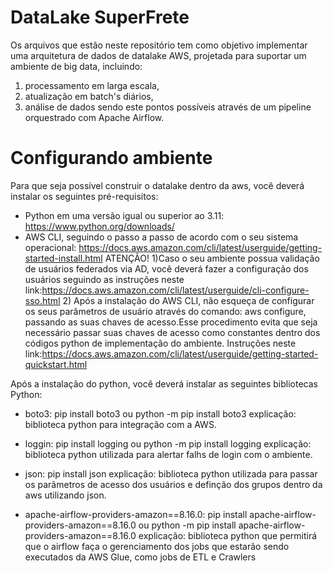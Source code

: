 # DataLake SuperFrete
Os arquivos que estão neste repositório tem como objetivo implementar uma arquitetura de dados de datalake AWS, projetada para suportar um ambiente de big data, incluindo:
  1) processamento em larga escala, 
  2) atualização em batch's diários, 
  3) análise de dados
sendo este pontos possíveis através de um pipeline orquestrado com Apache Airflow.

# Configurando ambiente
Para que seja possível construir o datalake dentro da aws, você deverá instalar os seguintes pré-requisitos:
  - Python em uma versão igual ou superior ao 3.11: https://www.python.org/downloads/
  - AWS CLI, seguindo o passo a passo de acordo com o seu sistema operacional: https://docs.aws.amazon.com/cli/latest/userguide/getting-started-install.html
      ATENÇÃO!
              1)Caso o seu ambiente possua validação de usuários federados via AD, você deverá fazer a configuração dos usuários seguindo as instruções neste link:https://docs.aws.amazon.com/cli/latest/userguide/cli-configure-sso.html
              2) Após a instalação do AWS CLI, não esqueça de configurar os seus parâmetros de usuário através do comando: aws configure, passando as suas chaves de acesso.Esse procedimento evita que seja necessário passar suas chaves de acesso como constantes dentro dos códigos python de implementação do ambiente. Instruções neste link:https://docs.aws.amazon.com/cli/latest/userguide/getting-started-quickstart.html
   
Após a instalação do python, você deverá instalar as seguintes bibliotecas Python: 
  - boto3: pip install boto3 ou python -m pip install boto3
    explicação: biblioteca python para integração com a AWS.
    
  - loggin: pip install logging ou python -m pip install logging
    explicação: biblioteca python utilizada para alertar falhs de login com o ambiente.
    
  - json: pip install json
    explicação: biblioteca python utilizada para passar os parâmetros de acesso dos usuários e definção dos grupos dentro da aws utilizando json.

  - apache-airflow-providers-amazon==8.16.0: pip install apache-airflow-providers-amazon==8.16.0 ou python -m pip install apache-airflow-providers-amazon==8.16.0
    explicação: biblioteca python que permitirá que o airflow faça o gerenciamento dos jobs que estarão sendo executados da AWS Glue, como jobs de ETL e Crawlers

    
